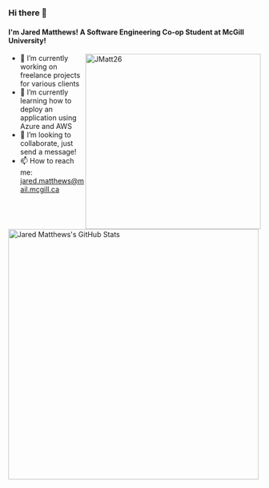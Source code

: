 ### Hi there 👋

#### I'm Jared Matthews! A Software Engineering Co-op Student at McGill University!

<img align="right" src="https://github-readme-jaredmatthews-stats.vercel.app/api/top-langs?username=JMatt26&show_icons=true&layout=compact&theme=github_dark" alt="JMatt26" align="right" width="350"/>



- 🔭 I’m currently working on freelance projects for various clients
- 🌱 I’m currently learning how to deploy an application using Azure and AWS
- 👯 I’m looking to collaborate, just send a message!
- 📫 How to reach me: jared.matthews@mail.mcgill.ca


<img alt="Jared Matthews's GitHub Stats" src="https://github-readme-jaredmatthews-stats.vercel.app/api?username=JMatt26&show_icons=true&hide=stars&theme=github_dark" align="left" width="500"/>

